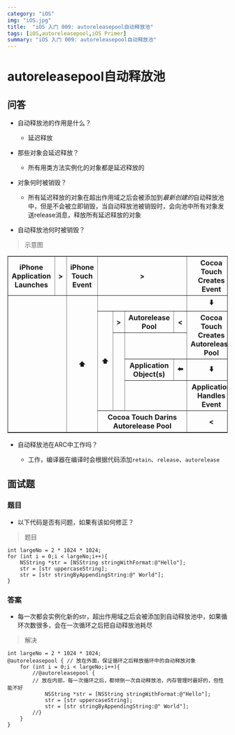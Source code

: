 ```yaml
---
category: "iOS"
img: "iOS.jpg"
title:  "iOS 入门 009: autoreleasepool自动释放池"
tags: [iOS,autoreleasepool,iOS Primer]
summary: "iOS 入门 009: autoreleasepool自动释放池"
---
```

# autoreleasepool自动释放池

## 问答

* 自动释放池的作用是什么？

	* 延迟释放

* 那些对象会延迟释放？

	* 所有用类方法实例化的对象都是延迟释放的

* 对象何时被销毁？

	* 所有延迟释放的对象在超出作用域之后会被添加到*最新创建的*自动释放池中，但是不会被立即销毁，当自动释放池被销毁时，会向池中所有对象发送release消息，释放所有延迟释放的对象

* 自动释放池何时被销毁？

> 示意图

<table border="1" class="table table-bordered table-striped table-condensed">
<tr>
<th>iPhone Application Launches</th>
<th>></th>
<th>iPhone Touch Event</th>
<th rowspan="1" colspan="6">></th>
<th>Cocoa Touch Creates Event</th>
<th>></th>
<th>Event Object</th>
</tr>

<tr>
<th rowspan="6" colspan="2"></th>
<th rowspan="6" colspan="1">⬆️</th>
<th rowspan="1" colspan="6"></th>
<th>⬇️</th>
<th rowspan="4" colspan="1"></th>
<th rowspan="4" colspan="1">⬇️</th>
</tr>

<tr>
<th rowspan="4" colspan="1">⬆️</th>
<th>></th>
<th rowspan="1" colspan="3">Autorelease Pool</th>
<th><</th>
<th rowspan="2" colspan="1">Cocoa Touch Creates Autorelease Pool</th>
</tr>

<tr>
<th rowspan="3" colspan="1"></th>
<th rowspan="1" colspan="4"></th>
</tr>

<tr>
<th rowspan="1" colspan="3">Application Object(s)</th>
<th>⬅️</th>
<th>⬇️</th>
</tr>

<tr>
<th rowspan="1" colspan="4"></th>
<th>Application Handles Event</th>
<th rowspan="1" colspan="2"><</th>
</tr>

<tr>
<th rowspan="1" colspan="6">Cocoa Touch Darins Autorelease Pool</th>
<th><</th>
<th rowspan="1" colspan="2"></th>
</tr>
</table>

* 自动释放池在ARC中工作吗？

	* 工作，编译器在编译时会根据代码添加`retain`、`release`、`autorelease`

## 面试题

### 题目

* 以下代码是否有问题，如果有该如何修正？

> 题目

```objc
int largeNo = 2 * 1024 * 1024;
for (int i = 0;i < largeNo;i++){
	NSString *str = [NSString stringWithFormat:@"Hello"];
	str = [str uppercaseString];
	str = [str stringByAppendingString:@" World"];
}
```

### 答案

* 每一次都会实例化新的str，超出作用域之后会被添加到自动释放池中，如果循环次数很多，会在一次循环之后把自动释放池耗尽

> 解决

```objc
int largeNo = 2 * 1024 * 1024;
@autoreleasepool { // 放在外面，保证循环之后释放循环中的自动释放对象
	for (int i = 0;i < largeNo;i++){
		//@autoreleasepool {
		// 放在内部，每一次循环之后，都倾倒一次自动释放池，内存管理时最好的，但性能不好
			NSString *str = [NSString stringWithFormat:@"Hello"];
			str = [str uppercaseString];
			str = [str stringByAppendingString:@" World"];
		//}
	}
}
```



